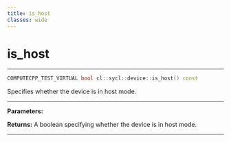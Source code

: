 ```yaml
---
title: is_host
classes: wide
---
```

# is_host

---

```cpp
COMPUTECPP_TEST_VIRTUAL bool cl::sycl::device::is_host() const
```


Specifies whether the device is in host mode. 


---
**Parameters:**

**Returns:** A boolean specifying whether the device is in host mode. 

---
